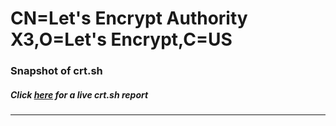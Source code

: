 # CN=Let's Encrypt Authority X3,O=Let's Encrypt,C=US
### Snapshot of crt.sh
##### Click [here](https://crt.sh/?q=Serial_04E2088A9CACC40CF9C4720C98546F61C858) for a live crt.sh report

---
